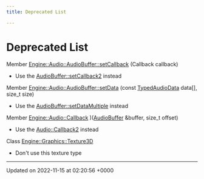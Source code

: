 ```yaml
---
title: Deprecated List

---
```


# Deprecated List






Member [Engine::Audio::AudioBuffer::setCallback](/classes/classEngine_1_1Audio_1_1AudioBuffer.md#function-setcallback)  (Callback callback)

* Use the [AudioBuffer::setCallback2](/classes/classEngine_1_1Audio_1_1AudioBuffer.md#function-setcallback2) instead  

Member [Engine::Audio::AudioBuffer::setData](/classes/classEngine_1_1Audio_1_1AudioBuffer.md#function-setdata)  (const [TypedAudioData](/classes/structEngine_1_1Audio_1_1AudioBuffer_1_1TypedAudioData.md) data[], size_t size)

* Use the [AudioBuffer::setDataMultiple](/classes/classEngine_1_1Audio_1_1AudioBuffer.md#function-setdatamultiple) instead  

Member [Engine::Audio::Callback](/namespaces/namespaceEngine_1_1Audio.md#typedef-callback)  )([AudioBuffer](/classes/classEngine_1_1Audio_1_1AudioBuffer.md) &buffer, size_t offset)

* Use the [Audio::Callback2](/namespaces/namespaceEngine_1_1Audio.md#using-callback2) instead  

Class [Engine::Graphics::Texture3D](/classes/classEngine_1_1Graphics_1_1Texture3D.md)

* Don't use this texture type 

-------------------------------

Updated on 2022-11-15 at 02:20:56 +0000
